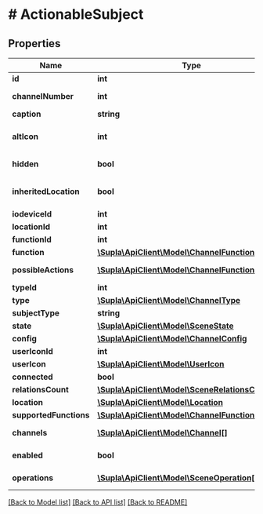 # # ActionableSubject

## Properties

Name | Type | Description | Notes
------------ | ------------- | ------------- | -------------
**id** | **int** | Identifier | [optional]
**channelNumber** | **int** | Channel ordinal number in its IO Device | [optional]
**caption** | **string** | Caption | [optional]
**altIcon** | **int** | Chosen alternative icon idenifier. Should not be greater than the &#x60;function.maxAlternativeIconIndex&#x60;. | [optional]
**hidden** | **bool** | Whether this channel group is shown on client apps or not | [optional]
**inheritedLocation** | **bool** | Whether this channel inherits its IO Device&#39;s location (&#x60;true&#x60;) or not (&#x60;false&#x60;) | [optional]
**iodeviceId** | **int** |  | [optional]
**locationId** | **int** |  | [optional]
**functionId** | **int** |  | [optional]
**function** | [**\Supla\ApiClient\Model\ChannelFunction**](ChannelFunction.md) |  | [optional]
**possibleActions** | [**\Supla\ApiClient\Model\ChannelFunctionAction[]**](ChannelFunctionAction.md) | What action can you execute on this subject? | [optional]
**typeId** | **int** |  | [optional]
**type** | [**\Supla\ApiClient\Model\ChannelType**](ChannelType.md) |  | [optional]
**subjectType** | **string** |  | [optional]
**state** | [**\Supla\ApiClient\Model\SceneState**](SceneState.md) |  | [optional]
**config** | [**\Supla\ApiClient\Model\ChannelConfig**](ChannelConfig.md) |  | [optional]
**userIconId** | **int** |  | [optional]
**userIcon** | [**\Supla\ApiClient\Model\UserIcon**](UserIcon.md) |  | [optional]
**connected** | **bool** |  | [optional]
**relationsCount** | [**\Supla\ApiClient\Model\SceneRelationsCount**](SceneRelationsCount.md) |  | [optional]
**location** | [**\Supla\ApiClient\Model\Location**](Location.md) |  | [optional]
**supportedFunctions** | [**\Supla\ApiClient\Model\ChannelFunction[]**](ChannelFunction.md) |  | [optional]
**channels** | [**\Supla\ApiClient\Model\Channel[]**](Channel.md) | Channel group channels, if requested by the &#x60;include&#x60; param | [optional]
**enabled** | **bool** | Whether this scenen is enabled or not | [optional]
**operations** | [**\Supla\ApiClient\Model\SceneOperation[]**](SceneOperation.md) | Scene operations, only if requested in the &#x60;include&#x60; param | [optional]

[[Back to Model list]](../../README.md#models) [[Back to API list]](../../README.md#endpoints) [[Back to README]](../../README.md)
